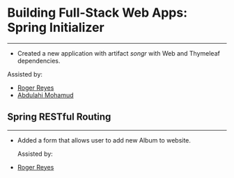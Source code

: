 # Building Full-Stack Web Apps: Spring Initializer
-- -
- Created a new application with artifact *songr* with Web and Thymeleaf dependencies.  

Assisted by: 
- [Roger Reyes](https://github.com/RogerMReyes)
- [Abdulahi Mohamud](https://github.com/AbdulahiMohamud)

## Spring RESTful Routing  
-- -
- Added a form that allows user to add new Album to website.  


  Assisted by:
- [Roger Reyes](https://github.com/RogerMReyes)